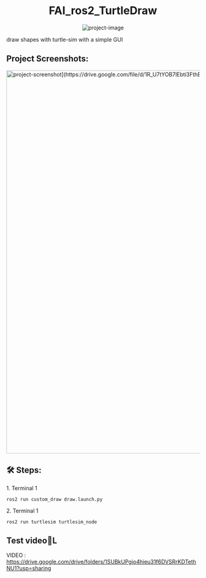 <h1 align="center" id="title">FAI_ros2_TurtleDraw</h1>

<p align="center"><img src="https://socialify.git.ci/Omar61554/FAI_ros2_TurtleDraw/image?font=Inter&amp;language=1&amp;name=1&amp;owner=1&amp;pattern=Diagonal%20Stripes&amp;stargazers=1&amp;theme=Light" alt="project-image"></p>

<p id="description">draw shapes with turtle-sim with a simple GUI</p>

<h2>Project Screenshots:</h2>

<img src="[file:///home/omark/Downloads/Beige%20Minimalist%20Mood%20Photo%20Collage.png" alt="project-screenshot](https://drive.google.com/file/d/1R_U7tYOB7lEbti3FthEdSHFGHFcJuXuQ/view?usp=drive_link)" width="1000" height="1000/">

<h2>🛠️ Steps:</h2>

<p>1. Terminal 1</p>

```
ros2 run custom_draw draw.launch.py
```

<p>2. Terminal 1</p>

```
ros2 run turtlesim turtlesim_node
```

<h2>Test video💖L</h2>

VIDEO : https://drive.google.com/drive/folders/1SUBkUPgio4hieu31f6DVSRrKDTethNU1?usp=sharing
